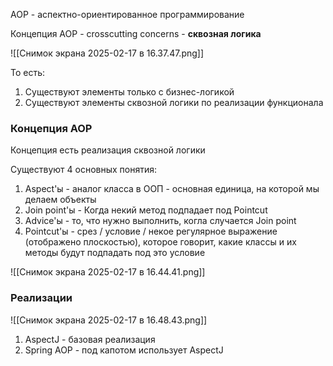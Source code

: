 AOP - аспектно-ориентированное программирование 

Концепция AOP - crosscutting concerns - **сквозная логика**

![[Снимок экрана 2025-02-17 в 16.37.47.png]]

То есть:
1. Существуют элементы только с бизнес-логикой
2. Существуют элементы сквозной логики по реализации функционала

### Концепция AOP

Концепция есть реализация сквозной логики

Существуют 4 основных понятия:

1. Aspect'ы - аналог класса в ООП - основная единица, на которой мы делаем объекты
2. Join point'ы - Когда некий метод подпадает под Pointcut
3. Advice'ы - то, что нужно выполнить, когла случается Join point
4. Pointcut'ы - срез / условие / некое регулярное выражение (отображено плоскостью), которое говорит, какие классы и их методы будут подпадать под это условие

![[Снимок экрана 2025-02-17 в 16.44.41.png]]

### Реализации

![[Снимок экрана 2025-02-17 в 16.48.43.png]]

1. AspectJ - базовая реализация
2. Spring AOP -  под капотом использует AspectJ